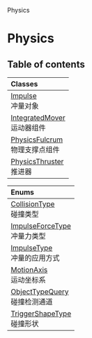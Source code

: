 Physics

# Physics <Badge type="tip" text="Groups" /> <Score text="Physics" />

## Table of contents
| Classes |
| :-----|
| [Impulse](../classes/mw.Impulse.md) <br> 冲量对象 |
| [IntegratedMover](../classes/mw.IntegratedMover.md) <br> 运动器组件 |
| [PhysicsFulcrum](../classes/mw.PhysicsFulcrum.md) <br> 物理支撑点组件 |
| [PhysicsThruster](../classes/mw.PhysicsThruster.md) <br> 推进器 |


| Enums |
| :-----|
| [CollisionType](../enums/mw.CollisionType.md) <br> 碰撞类型 |
| [ImpulseForceType](../enums/mw.ImpulseForceType.md) <br> 冲量力类型 |
| [ImpulseType](../enums/mw.ImpulseType.md) <br> 冲量的应用方式 |
| [MotionAxis](../enums/mw.MotionAxis.md) <br> 运动坐标系 |
| [ObjectTypeQuery](../enums/mw.ObjectTypeQuery.md) <br> 碰撞检测通道 |
| [TriggerShapeType](../enums/mw.TriggerShapeType.md) <br> 碰撞形状 |

